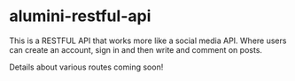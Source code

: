 # alumini-restful-api

This is a RESTFUL API that works more like a social media API. Where users can create an account, sign in and then write and comment on posts.

Details about various routes coming soon!
